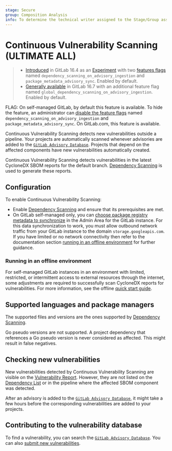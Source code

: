 ```yaml
---
stage: Secure
group: Composition Analysis
info: To determine the technical writer assigned to the Stage/Group associated with this page, see https://handbook.gitlab.com/handbook/product/ux/technical-writing/#assignments
---
```


# Continuous Vulnerability Scanning **(ULTIMATE ALL)**

> - [Introduced](https://gitlab.com/gitlab-org/gitlab/-/issues/371063) in GitLab 16.4 as an [Experiment](../../../policy/experiment-beta-support.md#experiment) with two [features flags](../../../administration/feature_flags.md) named `dependency_scanning_on_advisory_ingestion` and `package_metadata_advisory_sync`. Enabled by default.
> - [Generally available](https://gitlab.com/gitlab-org/gitlab/-/issues/427424) in GitLab 16.7 with an additional feature flag named `global_dependency_scanning_on_advisory_ingestion`. Enabled by default.

FLAG:
On self-managed GitLab, by default this feature is available. To hide the feature, an administrator can [disable the feature flags](../../feature_flags.md) named `dependency_scanning_on_advisory_ingestion` and `package_metadata_advisory_sync`.
On GitLab.com, this feature is available.

Continuous Vulnerability Scanning detects new vulnerabilities outside a pipeline.
Your projects are automatically scanned whenever advisories are added to the [`GitLab Advisory Database`](https://advisories.gitlab.com/).
Projects that depend on the affected components have new vulnerabilities automatically created.

Continuous Vulnerability Scanning detects vulnerabilities in the latest CycloneDX SBOM reports for the default branch.
[Dependency Scanning](../dependency_scanning/index.md) is used to generate these reports.

## Configuration

To enable Continuous Vulnerability Scanning:

- Enable [Dependency Scanning](../dependency_scanning/index.md#configuration) and ensure that its prerequisites are met.
- On GitLab self-managed only, you can [choose package registry metadata to synchronize](../../../administration/settings/security_and_compliance.md#choose-package-registry-metadata-to-sync) in the Admin Area for the GitLab instance. For this data synchronization to work, you must allow outbound network traffic from your GitLab instance to the domain `storage.googleapis.com`. If you have limited or no network connectivity then refer to the documentation section [running in an offline environment](#running-in-an-offline-environment) for further guidance.

### Running in an offline environment

For self-managed GitLab instances in an environment with limited, restricted, or intermittent access to external resources through the internet,
some adjustments are required to successfully scan CycloneDX reports for vulnerabilities.
For more information, see the offline [quick start guide](../../../topics/offline/quick_start_guide.md#enabling-the-package-metadata-database).

## Supported languages and package managers

The supported files and versions are the ones supported by
[Dependency Scanning](../dependency_scanning/index.md#supported-languages-and-package-managers).

Go pseudo versions are not supported. A project dependency that references a Go pseudo version is never considered as affected. This might result in false negatives.

## Checking new vulnerabilities

New vulnerabilities detected by Continuous Vulnerability Scanning are visible on the [Vulnerability Report](../vulnerability_report/index.md).
However, they are not listed on the [Dependency List](../dependency_list/index.md) or in the pipeline where the affected SBOM component was detected.

After an advisory is added to the [`GitLab Advisory Database`](https://advisories.gitlab.com/),
it might take a few hours before the corresponding vulnerabilities are added to your projects.

## Contributing to the vulnerability database

To find a vulnerability, you can search the [`GitLab Advisory Database`](https://advisories.gitlab.com/).
You can also [submit new vulnerabilities](https://gitlab.com/gitlab-org/security-products/gemnasium-db/blob/master/CONTRIBUTING.md).
